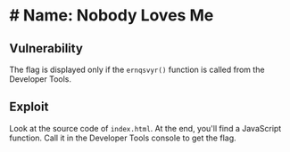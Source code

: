 # # Name: Nobody Loves Me

## Vulnerability

The flag is displayed only if the `ernqsvyr()` function is called from the Developer Tools.

## Exploit

Look at the source code of `index.html`.
At the end, you'll find a JavaScript function.
Call it in the Developer Tools console to get the flag.
